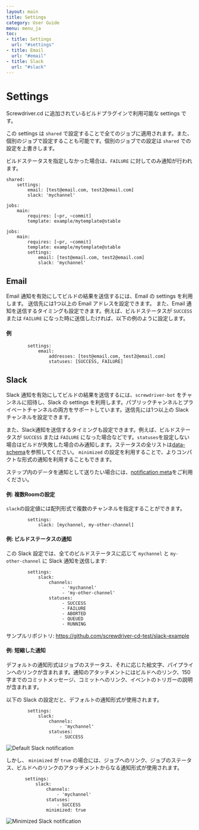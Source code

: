 ```yaml
---
layout: main
title: Settings
category: User Guide
menu: menu_ja
toc:
- title: Settings
  url: "#settings"
- title: Email
  url: "#email"
- title: Slack
  url: "#slack"
---
```


# Settings

Screwdriver.cd に追加されているビルドプラグインで利用可能な settings です。

この settings は `shared` で設定することで全てのジョブに適用されます。また、個別のジョブで設定することも可能です。個別のジョブでの設定は `shared` での設定を上書きします。

ビルドステータスを指定しなかった場合は、`FAILURE` に対してのみ通知が行われます。

```
shared:
    settings:
        email: [test@email.com, test2@email.com]
        slack: 'mychannel'

jobs:
    main:
        requires: [~pr, ~commit]
        template: example/mytemplate@stable
```

```
jobs:
    main:
        requires: [~pr, ~commit]
        template: example/mytemplate@stable
        settings:
            email: [test@email.com, test2@email.com]
            slack: 'mychannel'
```

## Email

Email 通知を有効にしてビルドの結果を送信するには、Email の settings を利用します。
送信先には1つ以上の Email アドレスを設定できます。
また、Email 通知を送信するタイミングも設定できます。例えば、ビルドステータスが `SUCCESS` または `FAILURE` になった時に送信したければ、以下の例のように設定します。

#### 例

```
        settings:
            email:
                addresses: [test@email.com, test2@email.com]
                statuses: [SUCCESS, FAILURE]
```

## Slack

Slack 通知を有効にしてビルドの結果を送信するには、`screwdriver-bot` をチャンネルに招待し、Slack の settings を利用します。パブリックチャンネルとプライベートチャンネルの両方をサポートしています。送信先には1つ以上の Slack チャンネルを設定できます。

また、Slack通知を送信するタイミングも設定できます。例えば、ビルドステータスが `SUCCESS` または `FAILURE` になった場合などです。`statuses`を設定しない場合はビルドが失敗した場合のみ通知します。ステータスの全リストは[data-schema](https://github.com/screwdriver-cd/data-schema/blob/c2ea9b0372c6e62cb81e1f50602b751d0b10d547/models/build.js#L83-L96)を参照してください。 `minimized` の設定を利用することで、よりコンパクトな形式の通知を利用することもできます。

ステップ内のデータを通知として送りたい場合には、[notification meta](https://docs.screwdriver.cd/ja/user-guide/metadata.html#通知)をご利用ください。

#### 例: 複数Roomの設定

`slack`の設定値には配列形式で複数のチャンネルを指定することができます。

```
        settings:
            slack: [mychannel, my-other-channel]
```

#### 例: ビルドステータスの通知

この Slack 設定では、全てのビルドステータスに応じて `mychannel` と `my-other-channel` に Slack 通知を送信します:

```
        settings:
            slack:
                channels:
                     - 'mychannel'
                     - 'my-other-channel'
                statuses:
                     - SUCCESS
                     - FAILURE
                     - ABORTED
                     - QUEUED
                     - RUNNING
```

サンプルリポジトリ: https://github.com/screwdriver-cd-test/slack-example

#### 例: 短縮した通知

デフォルトの通知形式はジョブのステータス、それに応じた絵文字、パイプラインへのリンクが含まれます。通知のアタッチメントにはビルドへのリンク、150字までのコミットメッセージ、コミットへのリンク、イベントのトリガーの説明が含まれます。

以下の Slack の設定だと、デフォルトの通知形式が使用されます。

```
        settings:
            slack:
                channels:
                    - 'mychannel'
                statuses:
                    - SUCCESS
```

![Default Slack notification](../../../user-guide/assets/slack-full-notification.png)

しかし、 `minimized` が `true` の場合には、ジョブへのリンク、ジョブのステータス、ビルドへのリンクのアタッチメントからなる通知形式が使用されます。

 ```
        settings:
            slack:
                channels:
                    - 'mychannel'
                statuses:
                    - SUCCESS
                minimized: true
```

 ![Minimized Slack notification](../../ja/user-guide/assets/slack-minimized-notification.png)
